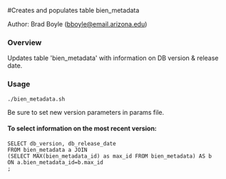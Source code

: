 #Creates and populates table bien_metadata

Author: Brad Boyle (bboyle@email.arizona.edu)

### Overview

Updates table 'bien_metadata' with information on DB version & release date.

### Usage

```
./bien_metadata.sh
```

Be sure to set new version parameters in params file.


#### To select information on the most recent version:

```
SELECT db_version, db_release_date
FROM bien_metadata a JOIN
(SELECT MAX(bien_metadata_id) as max_id FROM bien_metadata) AS b
ON a.bien_metadata_id=b.max_id
;
```